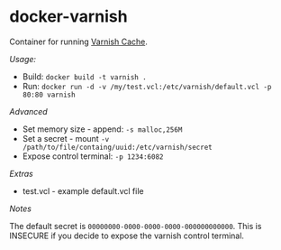 docker-varnish
==============

Container for running [Varnish Cache](https://www.varnish-cache.org/).

*Usage:*

* Build: `docker build -t varnish .`
* Run: `docker run -d -v /my/test.vcl:/etc/varnish/default.vcl -p 80:80 varnish`

*Advanced*

* Set memory size - append: `-s malloc,256M`
* Set a secret - mount `-v /path/to/file/containg/uuid:/etc/varnish/secret`
* Expose control terminal: `-p 1234:6082`

*Extras*

* test.vcl - example default.vcl file

*Notes*

The default secret is `00000000-0000-0000-0000-000000000000`. This is INSECURE if you decide to expose the varnish control terminal.
